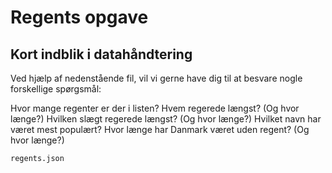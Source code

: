 # Regents opgave

## Kort indblik i datahåndtering

Ved hjælp af nedenstående fil, vil vi gerne have dig til at besvare nogle forskellige spørgsmål:

Hvor mange regenter er der i listen?
Hvem regerede længst? (Og hvor længe?)
Hvilken slægt regerede længst? (Og hvor længe?)
Hvilket navn har været mest populært?
Hvor længe har Danmark været uden regent? (Og hvor længe?)

`regents.json`
